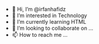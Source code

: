 - 👋 Hi, I’m @irfanhafidz
- 👀 I’m interested in Technology
- 🌱 I’m currently learning HTML
- 💞️ I’m looking to collaborate on ...
- 📫 How to reach me ...

<!---
irfanhafidz/irfanhafidz is a ✨ special ✨ repository because its `README.md` (this file) appears on your GitHub profile.
You can click the Preview link to take a look at your changes.
--->
